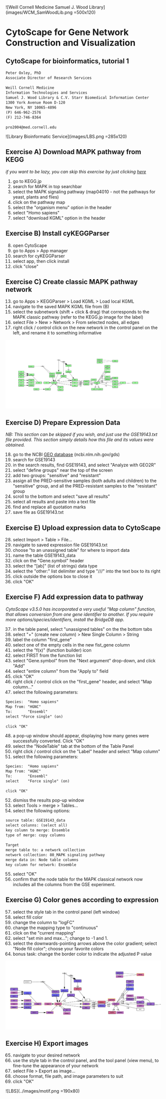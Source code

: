 ![Weill Cornell Medicine Samuel J. Wood Library](images/WCM_SamWoodLib.png =500x120)


# CytoScape for Gene Network Construction and Visualization
## CytoScape for bioinformatics, tutorial 1


```
Peter Oxley, PhD
Associate Director of Research Services

Weill Cornell Medicine
Information Technologies and Services
Samuel J. Wood Library & C.V. Starr Biomedical Information Center
1300 York Avenue Room D-120
New York, NY 10065-4896
(P) 646-962-2576
(F) 212-746-8364
 
pro2004@med.cornell.edu
```

![Library Bioinformatic Service](images/LBS.png =285x120)


## Exercise A) Download MAPK pathway from KEGG
_if you want to be lazy, you can skip this exercise by just clicking [here](http://www.kegg.jp/kegg-bin/download?entry=hsa04010&format=kgml)_

1) go to KEGG.jp
2) search for MAPK in top searchbar
3) select the MAPK signaling pathway (map04010 - not the  pathways for yeast, plants and flies)
4) click on the pathway map 
5) select the "organism menu" option in the header
6) select "Homo sapiens"
7) select "download KGML" option in the header

## Exercise B) Install cyKEGGParser

8) open CytoScape
9) go to Apps > App manager 
10) search for cyKEGGParser
11) select app, then click install
12) click "close"

## Exercise C) Create classic MAPK pathway network

13) go to Apps > KEGGParser > Load KGML > Load local KGML
14) navigate to the saved MAPK KGML file from (B)
15) select the subnetwork (shift + click & drag) that corresponds to the MAPK classic pathway (refer to the KEGG.jp image for the label)
16) select File > New > Network > From selected nodes, all edges
17) right click / control click on the new network in the control panel on the left, and rename it to something informative

![hopefully, this is what you now see](images/exercise_C.png)


## Exercise D) Prepare Expression Data
_NB: This section can be skipped if you wish, and just use the GSE19143.txt file provided.
This section simply details how this file and its values were obtained._

18) go to the NCBI [GEO database](https://www.ncbi.nlm.nih.gov/gds) (ncbi.nlm.nih.gov/gds)
19) search for GSE19143
20) in the search results, find GSE19143, and select "Analyze with GEO2R"
21) select "define groups" near the top of the screen
22) add two groups: "sensitive" and "resistant"
23) assign all the PRED-sensitive samples (both adults and children) to the "sensitive" group, and all the PRED-resistant samples to the "resistant" group
24) scroll to the bottom and select "save all results"
25) select all results and paste into a text file
26) find and replace all quotation marks
27) save file as GSE19143.txt

## Exercise E) Upload expression data to CytoScape

28) select Import > Table > File...
29) navigate to saved expression file GSE19143.txt
30) choose "to an unassigned table" for where to import data
31) name the table GSE19143_data
32) click on the "Gene.symbol" header
33) select the "[ab]" (list of strings) data type
34) select the "other:" list delimiter and type "///" into the text box to its right
35) click outside the options box to close it
36) click "OK"

## Exercise F) Add expression data to pathway
_CytoScape v3.5.0 has incorporated a very useful "Map column" function, that allows conversion from one gene identifier to another. If you require more options/species/identifiers, install the BridgeDB app._

37) in the table panel, select "unassigned tables" on the the bottom tabs
38) select "+" (create new column) > New Single Column > String
39) label the column "first_gene"
40) select one of the empty cells in the new fist_gene column
41) select the "f(x)" (function builder) icon
42) select FIRST from the function list
43) select "Gene.symbol" from the "Next argument" drop-down, and click "Add"
44) select "entire column" from the "Apply to" field
45) click "OK"
46) right click / control click on the "first_gene" header, and select "Map column..."
47) select the following parameters:

```
Species:  "Homo sapiens"
Map from: "HGNC"
To:       "Ensembl"
select "Force single" (on)

click "OK"
```

48) a pop-up window should appear, displaying how many genes were successfully converted. Click "OK"
49) select the "NodeTable" tab at the bottom of the Table Panel
50) right click / control click on the "Label" header and select "Map column"
51) select the following parameters:

```
Species:  "Homo sapiens"
Map from: "HGNC"
To:       "Ensembl"
select    "Force single" (on)

click "OK"
```

52) dismiss the results pop-up window
53) select Tools > merge > Tables...
54) select the following options:

```
source table: GSE19143_data
select colunns: (select all)
key column to merge: Ensemble
type of merge: copy columns

Target
merge table to: a network collection
network collection: 80_MAPK signaling pathway
merge data in: Node table columns
key column for network: Ensemble
```

55) select "OK"
56) confirm that the node table for the MAPK classical network now includes all the columns from the GSE experiment.

## Exercise G) Color genes according to expression

57) select the style tab in the control panel (left window)
58) select fill color
59) change the column to "logFC"
60) change the mapping type to "continuous"
61) click on the "current mapping"
62) select "set min and max..."; change to -1 and 1.
63) select the downwards-pointing arrows above the color gradient; select "Node fill color"; choose your favorite colors
64) bonus task: change the border color to indicate the adjusted P value

![hopefully, this is what you now see](images/exercise_G.png)

## Exercise H) Export images

65) navigate to your desired network
66) use the style tab in the control panel, and the tool panel (view menu), to fine-tune the appearance of your network
67) select File > Export as image...
68) choose format, file path, and image parameters to suit
69) click "OK"
 
 ![LBS](../images/motif.png =190x80)